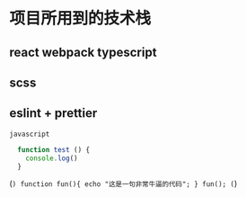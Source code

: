 # 项目所用到的技术栈
## react webpack typescript
## scss
## eslint + prettier

`javascript`
```javascript
  function test () {
    console.log()
  }
```
(```)
    function fun(){
         echo "这是一句非常牛逼的代码";
    }
    fun();
(```)